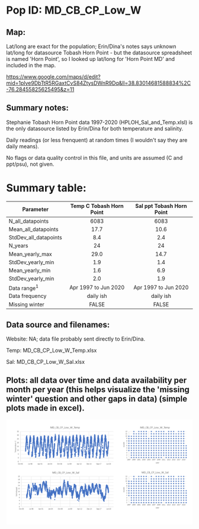 # Pop ID: MD_CB_CP_Low_W

## Map: 

Lat/long are exact for the population; Erin/Dina's notes says unknown lat/long for datasource Tobash Horn Point - but the datasource spreadsheet is named 'Horn Point', so I looked up lat/long for 'Horn Point MD' and included in the map.

https://www.google.com/maps/d/edit?mid=1plve9DbTtR5RGaxtCvS84ZtysDWnR9Dq&ll=38.83014681588834%2C-76.28455825625495&z=11

## Summary notes:

Stephanie Tobash Horn Point data 1997-2020 (HPLOH_Sal_and_Temp.xlsl) is the only datasource listed by Erin/Dina for both temperature and salinity.

Daily readings (or less frenquent) at random times (I wouldn't say they are daily means).

No flags or data quality control in this file, and units are assumed (C and ppt/psu), not given. 

# Summary table:

| Parameter             | Temp C Tobash Horn Point | Sal ppt Tobash Horn Point | 
| ----------------------| :----------------------: | :-----------------------: | 
| N_all_datapoints      |   6083                   |             6083          |  
| Mean_all_datapoints   |    17.7                  |             10.6          |
| StdDev_all_datapoints |     8.4                  |              2.4          |
| N_years               |     24                   |              24           |
| Mean_yearly_max       |     29.0                 |              14.7         |
| StdDev_yearly_min     |      1.9                 |                  1.4      |
| Mean_yearly_min       |      1.6                 |                 6.9       |
| StdDev_yearly_min     |      2.0                 |         1.9               |
| Data range<sup>1</sup>|  Apr 1997 to Jun 2020    |   Apr 1997 to Jun 2020    |
| Data frequency        |    daily ish             |   daily ish               |
| Missing winter        |    FALSE                 |       FALSE               |

 
## Data source and filenames:

Website: NA; data file probably sent directly to Erin/Dina.

Temp: MD_CB_CP_Low_W_Temp.xlsx

Sal: MD_CB_CP_Low_W_Sal.xlsx

## Plots: all data over time and data availability per month per year (this helps visualize the 'missing winter' question and other gaps in data) (simple plots made in excel).

![MD_CB_CP_Low_W_summary_plots](../img/MD_CB_CP_Low_W_summary_plots.png)

